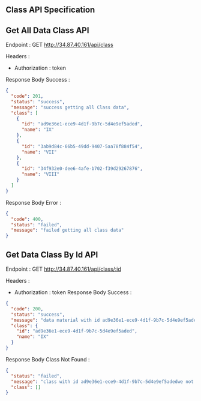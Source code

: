 ## Class API Specification

[//]: # (# Create Class API)

[//]: # (Endpoint : POST /api/class)

[//]: # ()
[//]: # (Headers :)

[//]: # ()
[//]: # (- Authorization : token)

[//]: # ()
[//]: # (Request Body : )

[//]: # (```json)

[//]: # ({)

[//]: # (  "name": "class name")

[//]: # (})

[//]: # (```)

[//]: # (Response Body Success :)

[//]: # ()
[//]: # (```json)

[//]: # ({)

[//]: # (  "code": 201,)

[//]: # (  "status": "success",)

[//]: # (  "message": "new class data added!",)

[//]: # (  "class": {)

[//]: # (    "id": "3055ec07-4519-4537-9ea4-3d54b0d9aa1c",)

[//]: # (    "name": "VI")

[//]: # (  })

[//]: # (})

[//]: # (```)

[//]: # (Response Body empty value :)

[//]: # ()
[//]: # (```json)

[//]: # ({)

[//]: # (  "status": "failed",)

[//]: # (  "message": "\"name\" is not allowed to be empty")

[//]: # (})

[//]: # (```)

[//]: # (Response Body Error :)

[//]: # ()
[//]: # (```json)

[//]: # ({)

[//]: # (  "code": 400,)

[//]: # (  "status": "Failed",)

[//]: # (  "message": "create class data failed")

[//]: # (})

[//]: # (```)

## Get All Data Class API 
Endpoint : GET http://34.87.40.161/api/class

Headers :

- Authorization : token

Response Body Success :
```json
{
  "code": 201,
  "status": "success",
  "message": "success getting all Class data",
  "class": [
    {
      "id": "ad9e36e1-ece9-4d1f-9b7c-5d4e9ef5aded",
      "name": "IX"
    },
    {
      "id": "3ab9d84c-66b5-49dd-9407-5aa78f884f54",
      "name": "VII"
    },
    {
      "id": "34f932e0-dee6-4afe-b702-f39d29267876",
      "name": "VIII"
    }
  ]
}
```
Response Body Error :
```json
{
  "code": 400,
  "status": "failed",
  "message": "failed getting all class data"
}
```
## Get Data Class By Id API 
Endpoint : GET http://34.87.40.161/api/class/:id

Headers :

- Authorization : token
Response Body Success :

```json
{
  "code": 200,
  "status": "success",
  "message": "data material with id ad9e36e1-ece9-4d1f-9b7c-5d4e9ef5aded found",
  "class": {
    "id": "ad9e36e1-ece9-4d1f-9b7c-5d4e9ef5aded",
    "name": "IX"
  }
}
```
Response Body Class Not Found :
```json
{
  "status": "failed",
  "message": "class with id ad9e36e1-ece9-4d1f-9b7c-5d4e9ef5adedwe not found",
  "class": []
}
```

[//]: # (# Update Data Class API)

[//]: # (Endpoint : PATCH /api/class/:id)

[//]: # ()
[//]: # (Headers :)

[//]: # (- Authorization : token)

[//]: # ()
[//]: # (Request Body : )

[//]: # (```json)

[//]: # ({)

[//]: # (  "name": "class name")

[//]: # (})

[//]: # (```)

[//]: # (Response Body Success :)

[//]: # ()
[//]: # (```json)

[//]: # ({)

[//]: # (  "code": 200,)

[//]: # (  "status": "success",)

[//]: # (  "message": "class with id 1 updated.",)

[//]: # (  "data" : [)

[//]: # (    {)

[//]: # (      "id": 1,)

[//]: # (      "name":"new class name updated")

[//]: # (    })

[//]: # (  ])

[//]: # (})

[//]: # (```)

[//]: # (Response Body Error :)

[//]: # (```json)

[//]: # ({)

[//]: # (  "code": 404,)

[//]: # (  "status": "failed",)

[//]: # (  "message": "class with id 1 not found.")

[//]: # (})

[//]: # (```)

[//]: # (## Delete Data Class Api)

[//]: # (Endpoint : DELETE /api/class/:id)

[//]: # ()
[//]: # (Headers :)

[//]: # (- Authorization : token)

[//]: # ()
[//]: # (Responses Body Success : )

[//]: # (```json)

[//]: # ({)

[//]: # (  "code": 200,)

[//]: # (  "status": "success",)

[//]: # (  "message":"class with id 1 deleted.")

[//]: # (})

[//]: # (```)

[//]: # ()
[//]: # (Responses Body Error :)

[//]: # (```json)

[//]: # ({)

[//]: # (  "code": 404,)

[//]: # (  "status": "failed",)

[//]: # (  "message": "class with id 1 not found.")

[//]: # (})

[//]: # (```)
